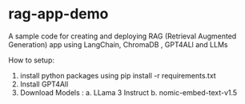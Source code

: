# rag-app-demo
A sample code for creating and deploying RAG (Retrieval Augmented Generation) app using LangChain, ChromaDB , GPT4ALl and LLMs

How to setup:
1. install python packages using pip install -r requirements.txt
2. Install GPT4All
3. Download Models :
  a. LLama 3 Instruct
  b. nomic-embed-text-v1.5

